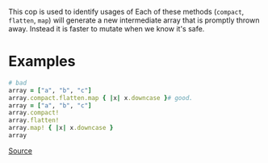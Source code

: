 
This cop is used to identify usages of
Each of these methods (`compact`, `flatten`, `map`) will generate a
new intermediate array that is promptly thrown away. Instead it is
faster to mutate when we know it's safe.

# Examples

```ruby
# bad
array = ["a", "b", "c"]
array.compact.flatten.map { |x| x.downcase }# good.
array = ["a", "b", "c"]
array.compact!
array.flatten!
array.map! { |x| x.downcase }
array
```

[Source](http://www.rubydoc.info/gems/rubocop/RuboCop/Cop/Performance/ChainArrayAllocation)
